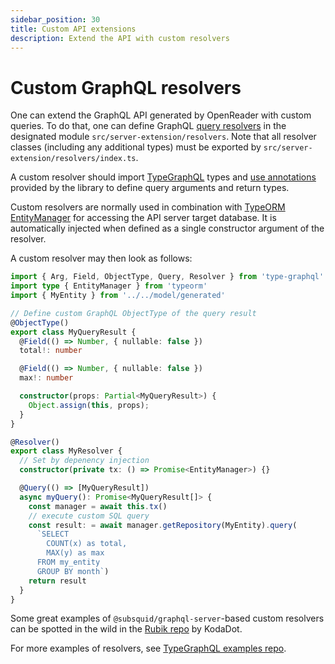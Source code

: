 ```yaml
---
sidebar_position: 30
title: Custom API extensions
description: Extend the API with custom resolvers
---
```


# Custom GraphQL resolvers

One can extend the GraphQL API generated by OpenReader with custom queries. To do that, one can define GraphQL [query resolvers](https://www.apollographql.com/docs/apollo-server/data/resolvers/) in the designated module `src/server-extension/resolvers`. Note that all resolver classes (including any additional types) must be exported by `src/server-extension/resolvers/index.ts`.

A custom resolver should import [TypeGraphQL](https://typegraphql.com) types and [use annotations](https://typegraphql.com/docs/resolvers.html) provided by the library to define query arguments and return types.

Custom resolvers are normally used in combination with [TypeORM EntityManager](https://typeorm.io/entity-manager-api) for accessing the API server target database. It is automatically injected when defined as a single constructor argument of the resolver.

A custom resolver may then look as follows:

```typescript
import { Arg, Field, ObjectType, Query, Resolver } from 'type-graphql'
import type { EntityManager } from 'typeorm'
import { MyEntity } from '../../model/generated'

// Define custom GraphQL ObjectType of the query result
@ObjectType()
export class MyQueryResult {
  @Field(() => Number, { nullable: false })
  total!: number

  @Field(() => Number, { nullable: false })
  max!: number

  constructor(props: Partial<MyQueryResult>) {
    Object.assign(this, props);
  }
}

@Resolver()
export class MyResolver {
  // Set by depenency injection
  constructor(private tx: () => Promise<EntityManager>) {}

  @Query(() => [MyQueryResult])
  async myQuery(): Promise<MyQueryResult[]> {
    const manager = await this.tx()
    // execute custom SQL query
    const result: = await manager.getRepository(MyEntity).query(
      `SELECT 
        COUNT(x) as total, 
        MAX(y) as max
      FROM my_entity 
      GROUP BY month`)
    return result
  }
}
```

Some great examples of `@subsquid/graphql-server`-based custom resolvers can be spotted in the wild in the [Rubik repo](https://github.com/kodadot/rubick/tree/main/src/server-extension/resolvers) by KodaDot.

For more examples of resolvers, see [TypeGraphQL examples repo](https://github.com/MichalLytek/type-graphql/tree/master/examples).
